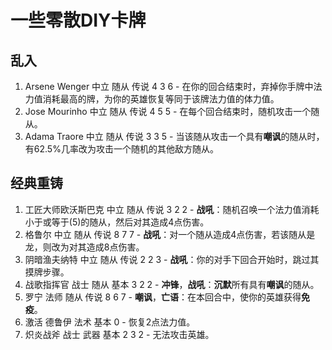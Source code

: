 # 一些零散DIY卡牌

## 乱入

1. Arsene Wenger 中立 随从 传说 4 3 6 - 在你的回合结束时，弃掉你手牌中法力值消耗最高的牌，为你的英雄恢复等同于该牌法力值的体力值。
1. Jose Mourinho 中立 随从 传说 4 5 5 - 在每个回合结束时，随机攻击一个随从。
1. Adama Traore 中立 随从 传说 3 3 5 - 当该随从攻击一个具有**嘲讽**的随从时，有62.5%几率改为攻击一个随机的其他敌方随从。

## 经典重铸

1. 工匠大师欧沃斯巴克 中立 随从 传说 3 2 2 - **战吼**：随机召唤一个法力值消耗小于或等于(5)的随从，然后对其造成4点伤害。
1. 格鲁尔 中立 随从 传说 8 7 7 - **战吼**：对一个随从造成4点伤害，若该随从是龙，则改为对其造成8点伤害。
1. 阴暗渔夫纳特 中立 随从 传说 2 2 3 - **战吼**：你的对手下回合开始时，跳过其摸牌步骤。
1. 战歌指挥官 战士 随从 基本 3 2 2 - **冲锋**，**战吼**：**沉默**所有具有**嘲讽**的随从。
1. 罗宁 法师 随从 传说 8 6 7 - **嘲讽**，**亡语**：在本回合中，使你的英雄获得**免疫**。
1. 激活 德鲁伊 法术 基本 0 - 恢复2点法力值。
1. 炽炎战斧 战士 武器 基本 2 3 2 - 无法攻击英雄。

